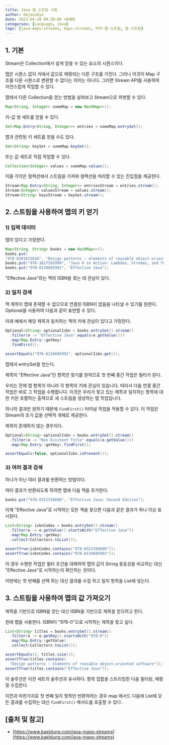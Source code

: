 ```yaml
---
title: Java 맵 스트림 사용
author: dejavuhyo
date: 2023-04-28 09:20:00 +0900
categories: [Language, Java]
tags: [java-maps-streams, maps-streams, 자바-맵-스트림, 맵-스트림]
---
```


## 1. 기본
Stream은 Collection에서 쉽게 얻을 수 있는 요소의 시퀀스이다.

맵은 시퀀스 없이 키에서 값으로 매핑되는 다른 구조를 가진다. 그러나 이것이 Map 구조를 다른 시퀀스로 변환할 수 없다는 의미는 아니다. 그러면 Stream API를 사용하여 자연스럽게 작업할 수 있다.

맵에서 다른 Collection을 얻는 방법을 살펴보고 Stream으로 피벗할 수 있다.

```java
Map<String, Integer> someMap = new HashMap<>();
```

키-값 쌍 세트를 얻을 수 있다.

```java
Set<Map.Entry<String, Integer>> entries = someMap.entrySet();
```

맵과 관련된 키 세트를 얻을 수도 있다.

```java
Set<String> keySet = someMap.keySet();
```

또는 값 세트로 직접 작업할 수 있다.

```java
Collection<Integer> values = someMap.values();
```

이들 각각은 컬렉션에서 스트림을 가져와 컬렉션을 처리할 수 있는 진입점을 제공한다.

```java
Stream<Map.Entry<String, Integer>> entriesStream = entries.stream();
Stream<Integer> valuesStream = values.stream();
Stream<String> keysStream = keySet.stream();
```

## 2. 스트림을 사용하여 맵의 키 얻기

### 1) 입력 데이터
맵이 있다고 가정한다.

```java
Map<String, String> books = new HashMap<>();
books.put(
"978-0201633610", "Design patterns : elements of reusable object-oriented software");
books.put("978-1617291999", "Java 8 in Action: Lambdas, Streams, and functional-style programming");
books.put("978-0134685991", "Effective Java");
```

"Effective Java"라는 책의 ISBN을 찾는 데 관심이 있다.

### 2) 일치 검색
책 제목이 맵에 존재할 수 없으므로 연결된 ISBN이 없음을 나타낼 수 있기를 원한다. Optional을 사용하여 다음과 같이 표현할 수 있다.

아래 예에서 해당 제목과 일치하는 책의 키에 관심이 있다고 가정한다.

```java
Optional<String> optionalIsbn = books.entrySet().stream()
  .filter(e -> "Effective Java".equals(e.getValue()))
  .map(Map.Entry::getKey)
  .findFirst();

assertEquals("978-0134685991", optionalIsbn.get());
```

맵에서 entrySet을 얻는다.

제목이 "Effective Java"인 항목만 찾기를 원하므로 첫 번째 중간 작업은 필터가 된다.

우리는 전체 맵 항목이 아니라 각 항목의 키에 관심이 있습니다. 따라서 다음 연결 중간 작업은 바로 그 작업을 수행합니다. 이것은 우리가 찾고 있는 제목과 일치하는 항목에 대한 키만 포함하는 출력으로 새 스트림을 생성하는 맵 작업입니다.

하나의 결과만 원하기 때문에 `findFirst()` 터미널 작업을 적용할 수 있다. 이 작업은 Stream의 초기 값을 선택적 개체로 제공한다.

제목이 존재하지 않는 경우이다.

```java
Optional<String> optionalIsbn = books.entrySet().stream()
  .filter(e -> "Non Existent Title".equals(e.getValue()))
  .map(Map.Entry::getKey).findFirst();

assertEquals(false, optionalIsbn.isPresent());
```

### 3) 여러 결과 검색
하나가 아닌 여러 결과를 반환하는 방법이다.

여러 결과가 반환되도록 하려면 맵에 다음 책을 추가한다.

```java
books.put("978-0321356680", "Effective Java: Second Edition");
```

이제 "Effective Java"로 시작하는 모든 책을 찾으면 다음과 같은 결과가 하나 이상 표시된다.

```java
List<String> isbnCodes = books.entrySet().stream()
  .filter(e -> e.getValue().startsWith("Effective Java"))
  .map(Map.Entry::getKey)
  .collect(Collectors.toList());

assertTrue(isbnCodes.contains("978-0321356680"));
assertTrue(isbnCodes.contains("978-0134685991"));
```

이 경우 수행한 작업은 필터 조건을 대체하여 맵의 값이 String 동등성을 비교하는 대신 "Effective Java"로 시작하는지 확인하는 것이다.

이번에는 첫 번째를 선택 하는 대신 결과를 수집 하고 일치 항목을 List에 넣는다.

## 3. 스트림을 사용하여 맵의 값 가져오기
제목을 기반으로 ISBN을 얻는 대신 ISBN을 기반으로 제목을 얻으려고 한다.

원래 맵을 사용한다. ISBN이 "978-0"으로 시작하는 제목을 찾고 싶다.

```java
List<String> titles = books.entrySet().stream()
  .filter(e -> e.getKey().startsWith("978-0"))
  .map(Map.Entry::getValue)
  .collect(Collectors.toList());

assertEquals(2, titles.size());
assertTrue(titles.contains(
  "Design patterns : elements of reusable object-oriented software"));
assertTrue(titles.contains("Effective Java"));
```

이 솔루션은 이전 세트의 솔루션과 유사하다. 항목 집합을 스트리밍한 다음 필터링, 매핑 및 수집한다.

이전과 마찬가지로 첫 번째 일치 항목만 반환하려는 경우 map 메서드 다음에 List에 모든 결과를 수집하는 대신 `findFirst()` 메서드를 호출할 수 있다.

## [출처 및 참고]
* [https://www.baeldung.com/java-maps-streams](https://www.baeldung.com/java-maps-streams)
